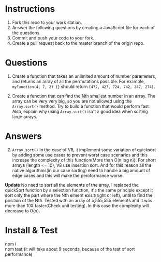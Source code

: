 # Instructions

1. Fork this repo to your work station.
2. Answer the following questions by creating a JavaScript file for each of the questions.
3. Commit and push your code to your fork.
4. Create a pull request back to the master branch of the origin repo.

# Questions

1. Create a function that takes an unlimited amount of number parameters, and returns an array of all the permutations possible. For example, `myFunction(4, 7, 2) {}` should return `[472, 427, 724, 742, 247, 274]`.

2. Create a function that can find the Nth smallest number in an array. The array can be very very big, so you are not allowed using the `Array.sort()` method. Try to build a function that would perform fast. Also, explain why using `Array.sort()` isn't a good idea when sorting large arrays.


# Answers

2. `Array.sort()` In the case of V8, it implement some variation of quicksort by adding some use cases to prevent worst case scenarios and this increase the complexity of this function(More than O(n log n)).
For short arrays (length <= 10), V8 use insertion sort.
And for this reason all the native algorithms(in our case sorting) need to handle a big amount of edge cases and this will make the peroformance worse.

**Update**
No need to sort all the elements of the array, I replaced the quickSort function by a selection function, it's the same principle except it sort only the part where the Nth elment exisit(right or left), until to find the position of the Nth. Tested with an array of 5,555,555 elements and it was more than 10X faster(Check unit testing). In this case the complexity will decrease to O(n).

# Install & Test

npm i <br/>
npm test (it will take about 9 seconds, because of the test of sort performance)